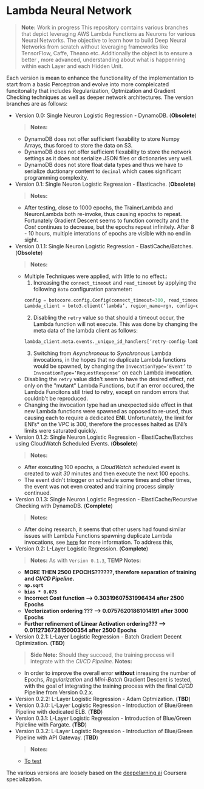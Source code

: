 # Lambda Neural Network
>**Note:** Work in progress
This repository comtains various branches that depict leveraging AWS Lambda Functions as Neurons for various Neural Networks. The objective to learn how to build Deep Neural Networks from scratch without leveraging frameworks like TensorFlow, Caffe, Theano etc. Additionally the object is to ensure a better , more advanced, understanding about what is happenning within each Layer and each Hidden Unit.

Each version is mean to enhance the functionality of the implementation to start from a basic Perceptron and evolve into more compleicated funcitonality that includes Regularization, Optmization and Gradient Checking techniques as well as deeper network architectures. The version branches are as follows:

- Version 0.0: Single Neuron Logistic Regression - DynamoDB. (**Obsolete**)
    >**Notes:**
    - DynamoDB does not offer sufficient flexability to store Numpy Arrays, thus forced to store the data on S3.
    - DynamoDB does not offer sufficient flexability to store the network settings as it does not serialize JSON files or dictionaries very well.
    - DynamoDB does not store float data types and thus we have to serialize ductionary content to `decimal` which cases significant programming complexity.
- Version 0.1: Single Neuron Logistic Regression - Elasticache. (**Obsolete**)
    >**Notes:**
    - After testing, close to 1000 epochs, the TrainerLambda and NeuronLambda both re-invoke, thus causing epochs to repeat. Fortunately Gradient Descent seems to function correclty and the *Cost* continues to decrease, but the epochs repeat infinitely. After 8 - 10 hours, multiple interations of epochs are visible with no end in sight.
- Version 0.1.1: Single Neuron Logistic Regression - ElastiCache/Batches. (**Obsolete**)
    >**Notes:**
    - Multiple Techniques were applied, with little to no effect.:
        1. Increasing the `connect_timeout` and `read_timeout` by applying the following `Boto` configuration parameter:
        ```python
        config = botocore.config.Config(connect_timeout=300, read_timeout=300)
        Lambda_client = boto3.client(‘lambda’, region_name=rgn, config=config)
        ```
        2. Disabling the `retry` value so that should a timeout occur, the Lambda function will not execute. This was done by changing the meta data of the lambda client as follows:
        ```python
        lambda_client.meta.events._unique_id_handlers[‘retry-config-lambda’][‘handler’]._checker.__dict__[‘_max_attempts’] = 0
        ```
        3. Switching from *Asynchronous* to *Synchronous* Lambda invocations, in the hopes that no duplicate Lambda functions would be spawned, by changing the `InvocationType=‘Event’` to `InvocationType=‘RequestResponse’` on each Lambda invocation.
    - Disabling the `retry` value didn't seem to have the desired effect,  not only on the "mutant" Lambda Functions, but if an error occured, the Lambda Funcitons still tried to retry, except on random errors that couldnb't be reproduced.
    - Changing the invocation type had an unexpected side effect in that new Lambda functions were spawned as opposed to re-used, thus causing each to require a dedicated **ENI**. Unfortunately, the limit for ENI’s* on the VPC is 300, therefore the processes halted as ENI’s limits were saturated quickly.
- Version 0.1.2: Single Neuron Logistic Regression - ElastiCache/Batches using CloudWatch Scheduled Events. (**Obsolete**)
    >**Notes:**
    - After executing 100 epochs, a *CloudWatch* scheduled event is created to wait *30* minutes and then execute the next 100 epochs.
    - The event didn't triogger on schedule some times and other times, the event was not even created and training process simply continued.
- Version 0.1.3: Single Neuron Logistic Regression - ElastiCache/Recursive Checking with DynamoDB. (**Complete**)
    >**Notes:**
    - After doing research, it seems that other users had found similar issues with Lambda Functions spawning duplicate Lambda invocations, see [here](https://cloudonaut.io/your-lambda-function-might-execute-twice-deal-with-it/) for more information. To address this, 
- Version 0.2: L-Layer Logistic Regression. (**Complete**)
    >**Notes:**
    As with `Version 0.1.3`, 
    >**TEMP Notes:**
    - **MORE THEN 2500 EPOCHS??????, therefore separation of training and *CI/CD Pipeline*.**
    - **`np.sqrt`**
    - **`bias * 0.075`**
    - **Incorrect Cost function --> 0.30319607531996434 after 2500 Epochs**
    - **Vectorization ordering ??? --> 0.07576201861014191 after 3000 Epochs**
    - **Further refinement of Linear Activation ordering??? --> 0.011273672815000354 after 2500 Epochs**
- Version 0.2.1: L-Layer Logistic Regression - Batch Gradient Decent Optimization. (**TBD**)
    >**Side Note:**  Should they succeed, the training process will integrate with the *CI/CD Pipeline*.
    >**Notes:**
    - In order to improve the overall error **without** inreasing the number of Epochs, *Regularization* and *Mini-Batch* Gradient Descent is tested, with the goal of integrating the training process with the final *CI/CD* Pipeline from Version 0.2.x.
- Version 0.2.2:  L-Layer Logistic Regression - Adam Optmization. (**TBD**)
- Version 0.3.0: L-Layer Logistic Regression - Introduction of Blue/Green Pipeline with dedicated ELB. (**TBD**)
- Version 0.3.1: L-Layer Logistic Regression - Introduction of Blue/Green Pipleline with Fargate. (**TBD**)
- Version 0.3.2: L-Layer Logistic Regression - Introduction of Blue/Green Pipeline with API Gateway. (**TBD**)
    >**Notes:**
    - [To test](https://www.96cloudshiftstrategies.com/flasklambdalab.html)

The various versions are loosely based on the [deepelarning.ai](https://www.coursera.org/specializations/deep-learning) Coursera specialization.
